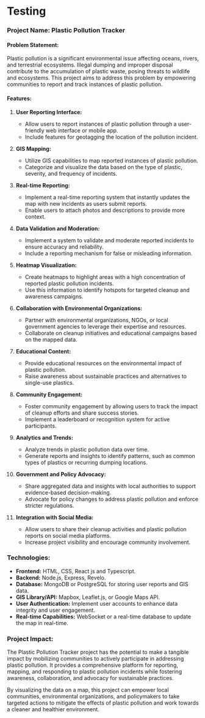 # Testing

### Project Name: Plastic Pollution Tracker

#### Problem Statement:
Plastic pollution is a significant environmental issue affecting oceans, rivers, and terrestrial ecosystems. Illegal dumping and improper disposal contribute to the accumulation of plastic waste, posing threats to wildlife and ecosystems. This project aims to address this problem by empowering communities to report and track instances of plastic pollution.

#### Features:

1. **User Reporting Interface:**
   - Allow users to report instances of plastic pollution through a user-friendly web interface or mobile app.
   - Include features for geotagging the location of the pollution incident.

2. **GIS Mapping:**
   - Utilize GIS capabilities to map reported instances of plastic pollution.
   - Categorize and visualize the data based on the type of plastic, severity, and frequency of incidents.

3. **Real-time Reporting:**
   - Implement a real-time reporting system that instantly updates the map with new incidents as users submit reports.
   - Enable users to attach photos and descriptions to provide more context.

4. **Data Validation and Moderation:**
   - Implement a system to validate and moderate reported incidents to ensure accuracy and reliability.
   - Include a reporting mechanism for false or misleading information.

5. **Heatmap Visualization:**
   - Create heatmaps to highlight areas with a high concentration of reported plastic pollution incidents.
   - Use this information to identify hotspots for targeted cleanup and awareness campaigns.

6. **Collaboration with Environmental Organizations:**
   - Partner with environmental organizations, NGOs, or local government agencies to leverage their expertise and resources.
   - Collaborate on cleanup initiatives and educational campaigns based on the mapped data.

7. **Educational Content:**
   - Provide educational resources on the environmental impact of plastic pollution.
   - Raise awareness about sustainable practices and alternatives to single-use plastics.

8. **Community Engagement:**
   - Foster community engagement by allowing users to track the impact of cleanup efforts and share success stories.
   - Implement a leaderboard or recognition system for active participants.

9. **Analytics and Trends:**
   - Analyze trends in plastic pollution data over time.
   - Generate reports and insights to identify patterns, such as common types of plastics or recurring dumping locations.

10. **Government and Policy Advocacy:**
    - Share aggregated data and insights with local authorities to support evidence-based decision-making.
    - Advocate for policy changes to address plastic pollution and enforce stricter regulations.

11. **Integration with Social Media:**
    - Allow users to share their cleanup activities and plastic pollution reports on social media platforms.
    - Increase project visibility and encourage community involvement.

### Technologies:

- **Frontend:** HTML, CSS, React js and Typescript.
- **Backend:** Node.js, Express, Revelo.
- **Database:** MongoDB or PostgreSQL for storing user reports and GIS data.
- **GIS Library/API:** Mapbox, Leaflet.js, or Google Maps API.
- **User Authentication:** Implement user accounts to enhance data integrity and user engagement.
- **Real-time Capabilities:** WebSocket or a real-time database to update the map in real-time.

### Project Impact:
The Plastic Pollution Tracker project has the potential to make a tangible impact by mobilizing communities to actively participate in addressing plastic pollution. It provides a comprehensive platform for reporting, mapping, and responding to plastic pollution incidents while fostering awareness, collaboration, and advocacy for sustainable practices.

By visualizing the data on a map, this project can empower local communities, environmental organizations, and policymakers to take targeted actions to mitigate the effects of plastic pollution and work towards a cleaner and healthier environment.

